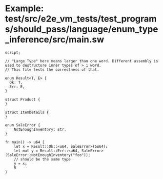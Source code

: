 # Example: test/src/e2e_vm_tests/test_programs/should_pass/language/enum_type_inference/src/main.sw

```sway
script;

// "Large Type" here means larger than one word. Different assembly is used to destructure inner types of > 1 word.
// This file tests the correctness of that.

enum Result<T, E> {
  Ok: T,
  Err: E,
}

struct Product {
}

struct ItemDetails {
}

enum SaleError {
    NotEnoughInventory: str, 
}

fn main() -> u64 {
    let x = Result::Ok::<u64, SaleError>(5u64);
    let mut y = Result::Err::<u64, SaleError>(SaleError::NotEnoughInventory("foo"));
    // should be the same type
    y = x;
    5
}


```
